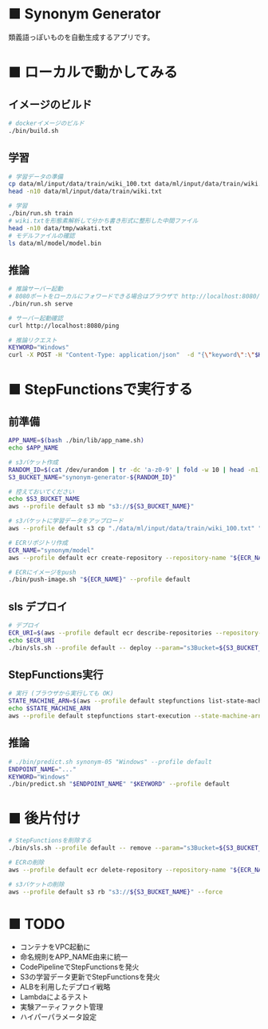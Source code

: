 # ■ Synonym Generator
類義語っぽいものを自動生成するアプリです。

# ■ ローカルで動かしてみる

## イメージのビルド

```bash
# dockerイメージのビルド
./bin/build.sh
```

## 学習

```bash
# 学習データの準備
cp data/ml/input/data/train/wiki_100.txt data/ml/input/data/train/wiki.txt
head -n10 data/ml/input/data/train/wiki.txt

# 学習
./bin/run.sh train
# wiki.txtを形態素解析して分かち書き形式に整形した中間ファイル
head -n10 data/tmp/wakati.txt
# モデルファイルの確認
ls data/ml/model/model.bin
```

## 推論

```bash
# 推論サーバー起動
# 8080ポートをローカルにフォワードできる場合はブラウザで http://localhost:8080/api/docs にアクセス
./bin/run.sh serve

# サーバー起動確認
curl http://localhost:8080/ping

# 推論リクエスト
KEYWORD="Windows"
curl -X POST -H "Content-Type: application/json"  -d "{\"keyword\":\"$KEYWORD\"}" http://localhost:8080/invocations
```

# ■ StepFunctionsで実行する

## 前準備
```bash
APP_NAME=$(bash ./bin/lib/app_name.sh)
echo $APP_NAME

# s3バケット作成
RANDOM_ID=$(cat /dev/urandom | tr -dc 'a-z0-9' | fold -w 10 | head -n1)
S3_BUCKET_NAME="synonym-generator-${RANDOM_ID}"

# 控えておいてください
echo $S3_BUCKET_NAME
aws --profile default s3 mb "s3://${S3_BUCKET_NAME}"

# s3バケットに学習データをアップロード
aws --profile default s3 cp "./data/ml/input/data/train/wiki_100.txt" "s3://${S3_BUCKET_NAME}/synonym/data/wiki.txt"

# ECRリポジトリ作成
ECR_NAME="synonym/model"
aws --profile default ecr create-repository --repository-name "${ECR_NAME}"

# ECRにイメージをpush
./bin/push-image.sh "${ECR_NAME}" --profile default
```

## sls デプロイ


```bash
# デプロイ
ECR_URI=$(aws --profile default ecr describe-repositories --repository-name "${ECR_NAME}" --output text --query 'repositories[0].repositoryUri')
echo $ECR_URI
./bin/sls.sh --profile default -- deploy --param="s3Bucket=${S3_BUCKET_NAME}" --param="imageUri=${ECR_URI}"
```


## StepFunctions実行

```bash
# 実行 (ブラウザから実行しても OK)
STATE_MACHINE_ARN=$(aws --profile default stepfunctions list-state-machines --query 'stateMachines[?name==`synonym-generator-dev`].stateMachineArn' --output text)
echo $STATE_MACHINE_ARN
aws --profile default stepfunctions start-execution --state-machine-arn $STATE_MACHINE_ARN
```

## 推論

```bash
# ./bin/predict.sh synonym-05 "Windows" --profile default
ENDPOINT_NAME="..."
KEYWORD="Windows"
./bin/predict.sh "$ENDPOINT_NAME" "$KEYWORD" --profile default
```


# ■ 後片付け


```bash
# StepFunctionsを削除する
./bin/sls.sh --profile default -- remove --param="s3Bucket=${S3_BUCKET_NAME}" --param="imageUri=${ECR_REPO_ARN}"

# ECRの削除
aws --profile default ecr delete-repository --repository-name "${ECR_NAME}" --force

# s3バケットの削除
aws --profile default s3 rb "s3://${S3_BUCKET_NAME}" --force
```


# ■ TODO

- コンテナをVPC起動に
- 命名規則をAPP_NAME由来に統一
- CodePipelineでStepFunctionsを発火
- S3の学習データ更新でStepFunctionsを発火
- ALBを利用したデプロイ戦略
- Lambdaによるテスト
- 実験アーティファクト管理
- ハイパーパラメータ設定